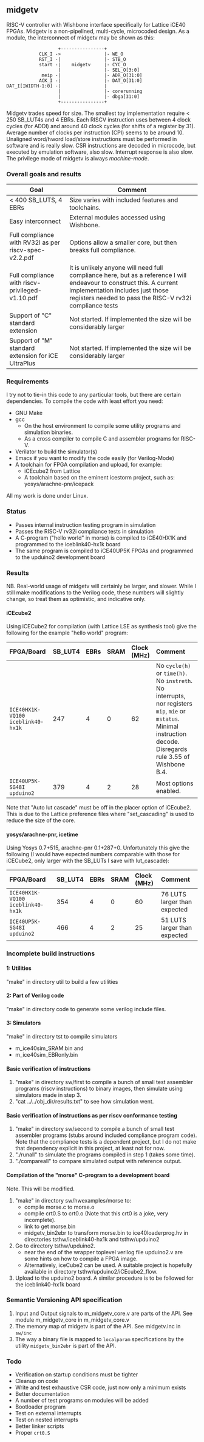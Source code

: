 ## midgetv

RISC-V controller with Wishbone interface specifically for Lattice
iCE40 FPGAs. Midgetv is a non-pipelined, multi-cycle, microcoded design. As a
module, the interconnect of midgetv may be shown as this:

   
                       +----------------+
                CLK_I ->                |- WE_O
                RST_I -|                |- STB_O
                start -|    midgetv     |- CYC_O
                       |                |- SEL_O[3:0] 
                 meip -|                |- ADR_O[31:0]
                ACK_I -|                |- DAT_O[31:0]
    DAT_I[IWIDTH-1:0] -|                |
                       |                |- corerunning
                       |                |- dbga[31:0]
                       +----------------+

Midgetv trades speed for size. The smallest toy implementation require
< 250 SB_LUT4s and 4 EBRs. Each RISCV instruction uses between 4 clock
cycles (for ADDI) and around 40 clock cycles (for shifts of a register
by 31). Average number of clocks per instruction (CPI) seems to be
around 10. Unaligned word/hword load/store instructions must be
performed in software and is really slow. CSR instructions are decoded
in microcode, but executed by emulation software, also slow. Interrupt
response is also slow.  The privilege mode of midgetv is always
*machine-mode*.

### Overall goals and results

Goal          | Comment |
------------- | ------- |
< 400 SB_LUTS, 4 EBRs | Size varies with included features and toolchains. |
Easy interconnect     | External modules accessed using Wishbone. |
Full compliance with RV32I as per riscv-spec-v2.2.pdf | Options allow a smaller core, but then breaks full compliance. |
Full compliance with riscv-privileged-v1.10.pdf | It is unlikely anyone will need full compliance here, but as a reference I will endeavour to construct this. A current implementation includes just those registers needed to pass the RISC-V rv32i compliance tests |
Support of "C" standard extension | Not started. If implemented the size will be considerably larger |
Support of "M" standard extension for iCE UltraPlus | Not started. If implemented the size will be considerably larger |

### Requirements

I try not to tie-in this code to any particular tools, but there are
certain dependencies. To compile the code with least effort you need:

- GNU Make
- gcc
  - On the host environment to compile some utility programs and simulation binaries.
  - As a cross compiler to compile C and assembler programs for RISC-V.
- Verilator to build the simulator(s)
- Emacs if you want to modify the code easily (for Verilog-Mode)
- A toolchain for FPGA compilation and upload, for example:
  - iCEcube2 from Lattice
  - A toolchain based on the eminent icestorm project, such as: yosys/arachne-pnr/icepack

All my work is done under Linux.
  
### Status 
- Passes internal instruction testing program in simulation
- Passes the RISC-V rv32i compliance tests in simulation
- A C-program ("hello world" in morse) is compiled to
  iCE40HX1K and programmed to the iceblink40-hx1k board
- The same program is compiled to iCE40UP5K FPGAs and programmed to
  the upduino2 development board

### Results

NB. Real-world usage of midgetv will certainly be larger, and
slower. While I still make modifications to the Verilog code, these
numbers will slightly change, so treat them as optimistic, and indicative only.

#### iCEcube2
Using iCECube2 for compilation (with Lattice LSE as synthesis tool) give the following for the example "hello world" program:

FPGA/Board                          | SB_LUT4  | EBRs | SRAM | Clock (MHz) | Comment
:---------------------------------- | :------- | :--- | :--- | :---------- | :-------------------------
`ICE40HX1K-VQ100` `iceblink40-hx1k` | 247 | 4 | 0 | 62 | No `cycle(h)` or `time(h)`. No `instreth`. No interrupts, nor registers `mip`, `mie` or `mstatus`. Minimal instruction decode. Disregards rule 3.55 of Wishbone B.4.
`ICE40UP5K-SG48I` `upduino2`        | 379 | 4 | 2 | 28 | Most options enabled.

Note that "Auto lut cascade" must be off in the placer option of
iCEcube2. This is due to the Lattice preference files where
"set_cascading" is used to reduce the size of the core.

#### yosys/arachne-pnr, icetime
Using Yosys 0.7+515, arachne-pnr 0.1+287+0.
Unfortunately this give the following
(I would have expected numbers comparable with those for iCECube2, only larger with the SB_LUTs
I save with lut_cascade):

FPGA/Board                          | SB_LUT4  | EBRs | SRAM | Clock (MHz) | Comment
:---------------------------------- | :------- | :--- | :--- | :---------- | :-------------------------
`ICE40HX1K-VQ100` `iceblink40-hx1k` | 354      |  4   |  0   | 60 | 76 LUTS larger than expected
`ICE40UP5K-SG48I` `upduino2`        | 466      |  4   |  2   | 25 | 51 LUTS larger than expected


### Incomplete build instructions

#### 1: Utilities
"make" in directory util to build a few utilities

#### 2: Part of Verilog code
"make" in directory code to generate some verilog include files.

#### 3: Simulators
"make" in directory tst to compile simulators
 - m_ice40sim_SRAM.bin and
 - m_ice40sim_EBRonly.bin


#### Basic verification of instructions
1. "make" in directory sw/first to compile a bunch of small test
   assembler programs (riscv instructions) to binary images, then
   simulate using simulators made in step 3.
2. "cat ../../obj_dir/results.txt" to see how simulation went.

#### Basic verification of instructions as per riscv conformance testing
1. "make" in directory sw/second to compile a bunch of small test
   assembler programs (stubs around included compliance program code).
   Note that the compliance tests is a dependent project, but I do
   not make that dependency explicit in this project, at least not
   for now.
2. "./runall" to simulate the programs compiled in step 1 (takes some time).
3. "./compareall" to compare simulated output with reference output.

#### Compilation of the "morse" C-program to a development board
Note. This will be modified.
1. "make" in directory sw/hwexamples/morse to:
   - compile morse.c to morse.o
   - compile crt0.S to crt0.o (Note that this crt0 is a joke, very incomplete).
   - link to get morse.bin
   - midgetv_bin2ebr to transform morse.bin to ice40loaderprog.hv in
     directories tsthw/iceblink40-hx1k and tsthw/upduino2
1. Go to directory tsthw/upduino2.
   - near the end of the wrapper toplevel
     verilog file upduino2.v are some hints on how to compile a FPGA image.
   - Alternatively, iceCube2 can be used. A suitable project is hopefully
      available in directory tsthw/upduino2/iCEcube2_flow.
1. Upload to the upduino2 board. A similar procedure is to be followed for
   the iceblink40-hx1k board
   

### Semantic Versioning API specification
1. Input and Output signals to m_midgetv_core.v are parts of the API.
   See module m_midgetv_core in m_midgetv_core.v
2. The memory map of midgetv is part of the API. See midgetv.inc in `sw/inc`
3. The way a binary file is mapped to `localparam` specifications by the
   utility `midgetv_bin2ebr` is part of the API.


### Todo

- Verification on startup conditions must be tighter
- Cleanup on code
- Write and test exhaustive CSR code, just now only a minimum exists
- Better documentation
- A number of test programs on modules will be added
- Bootloader program
- Test on external interrupts
- Test on nested interrupts
- Better linker scripts
- Proper `crt0.S`

